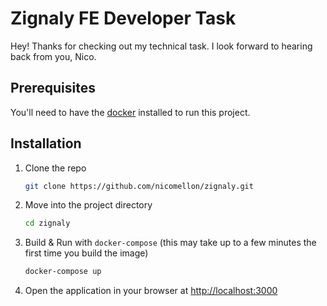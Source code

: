 # Zignaly FE Developer Task

Hey! Thanks for checking out my technical task. I look forward to hearing back from you, Nico.

## Prerequisites

You'll need to have the [docker](https://www.docker.com/products/docker-desktop) installed to run this project.

## Installation

1. Clone the repo
   ```sh
   git clone https://github.com/nicomellon/zignaly.git
   ```
2. Move into the project directory
   ```sh
   cd zignaly
   ```
3. Build & Run with `docker-compose` (this may take up to a few minutes the first time you build the image)
   ```sh
   docker-compose up
   ```
4. Open the application in your browser at [http://localhost:3000]()
